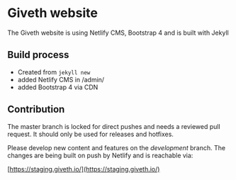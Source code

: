 # Giveth website
The Giveth website is using Netlify CMS, Bootstrap 4 and is built with Jekyll

## Build process
* Created from ```jekyll new```
* added Netlify CMS in /admin/
* added Bootstrap 4 via CDN

## Contribution
The master branch is locked for direct pushes and needs a reviewed pull request. It should only be used for releases and hotfixes.

Please develop new content and features on the *development* branch. The changes are being built on push by Netlify and is reachable via:

[https://staging.giveth.io/](https://staging.giveth.io/)
